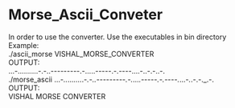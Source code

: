 # Morse_Ascii_Conveter

In order to use the converter. Use the executables in bin directory <br />
Example:<br />
  ./ascii_morse VISHAL_MORSE_CONVERTER<br />
  OUTPUT:<br />
    ...-..........-.-..---------.-.....-----.-.----....-..-.-..-.<br />
  ./morse_ascii ...-_.._..._...._.-_.-.._----_--_---_.-._..._._----_-.-._---_-._...-_._.-._-_._.-.<br />
  OUTPUT:<br />
  VISHAL MORSE CONVERTER<br />
